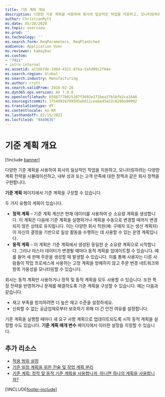 ```yaml
---
title: 기준 계획 개요
description: 다양한 기준 계획을 사용하여 회사의 일상적인 작업을 지원하고, 모니터링하려는 다양한 계획 전략을 시뮬레이션하고, 내부 성과 또는 고객 만족에 대한 정책과 같은 회사 정책을 구현합니다.
author: ChristianRytt
ms.date: 05/28/2020
ms.topic: overview
ms.prod: ''
ms.technology: ''
ms.search.form: ReqParameters, ReqPlanSched
audience: Application User
ms.reviewer: kamaybac
ms.custom:
- "7911"
- intro-internal
ms.assetid: a116b7de-3d6d-4321-87ba-5a5d99c2f64e
ms.search.region: Global
ms.search.industry: Manufacturing
ms.author: crytt
ms.search.validFrom: 2016-02-28
ms.dyn365.ops.version: AX 7.0.0
ms.openlocfilehash: 03467778025287f3692e171bea37b1bfb2ca1646
ms.sourcegitcommit: 3754d916799595eb611ceabe45a52c6280a98992
ms.translationtype: HT
ms.contentlocale: ko-KR
ms.lasthandoff: 01/15/2022
ms.locfileid: "8449635"
---
```

# <a name="master-plans-overview"></a>기준 계획 개요

[!include [banner](../includes/banner.md)]

다양한 기준 계획을 사용하여 회사의 일상적인 작업을 지원하고, 모니터링하려는 다양한 계획 전략을 시뮬레이션하고, 내부 성과 또는 고객 만족에 대한 정책과 같은 회사 정책을 구현합니다.

**기준 계획** 페이지에서 기준 계획을 구성할 수 있습니다.

두 가지 유형의 계획이 있습니다.

- **정적 계획** – 기준 계획 계산은 현재 데이터를 사용하여 순 소요량 계획을 생성합니다. 이 계획은 다음에 기준 계획을 실행하거나 계획을 수동으로 변경할 때까지 변경되지 않은 상태로 유지됩니다. 이는 다양한 회사 직원(예: 구매자 또는 생산 계획자)이 자신의 결정을 기반으로 일상 활동을 수행하는 데 사용할 수 있는 운영 계획입니다.
- **동적 계획** – 이 계획은 기준 계획에서 생성된 동일한 순 소요량 계획으로 시작합니다. 그러나 마스터 데이터가 변경될 때마다 동적 계획을 업데이트할 수 있습니다. 예를 들어 새 판매 주문을 생성할 때 발생할 수 있습니다. 이를 통해 사용자는 다른 사람들이 작업 프로세스에 사용하는 고정 계획을 방해하지 않고 주문 변경 네트워크와 항목 가용성을 모니터링할 수 있습니다.

회사는 동적 계획만 사용하거나 정적 및 동적 계획을 모두 사용할 수 있습니다. 또한 특정 전략을 반영하거나 문제를 해결하도록 기준 계획을 구성할 수 있습니다. 예는 다음과 같습니다.

- 재고 부족을 방지하려면 더 높은 재고 수준을 설정하세요.
- 신뢰할 수 없는 공급업체로부터 보호하기 위해 더 긴 안전 여유를 설정합니다.

기준 계획을 실행할 때마다 새 요구 사항 계획으로 업데이트되도록 시작 동적 계획을 설정할 수도 있습니다. **기준 계획 매개 변수** 페이지에서 이러한 설정을 지정할 수 있습니다.

## <a name="additional-resources"></a>추가 리소스

- [적용 범위 설정](coverage-settings.md)
- [기준 일정 계획을 위한 전술 및 작업 계획 분리](https://community.dynamics.com/ax/b/dynamicsaxmanufacturingrdteamblog/posts/separating-tactical-and-operative-planning-for-master-scheduling)
- [기준 계획: 정적 및 동적 기준 계획을 사용합니까, 아니면 하나의 계획을 사용합니까?](https://community.dynamics.com/ax/b/msdynaxlessonslearned/archive/2014/01/16/master-planning-use-a-static-and-dynamic-master-plan-or-use-one-plan)

[!INCLUDE[footer-include](../../includes/footer-banner.md)]
